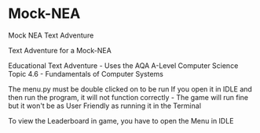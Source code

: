 # Mock-NEA
Mock NEA Text Adventure

Text Adventure for a Mock-NEA

Educational Text Adventure - Uses the AQA A-Level Computer Science Topic 4.6 - Fundamentals of Computer Systems

The menu.py must be double clicked on to be run
If you open it in IDLE and then run the program, it will not function correctly - The game will run fine but it won't be as User Friendly as running it in the Terminal

To view the Leaderboard in game, you have to open the Menu in IDLE

